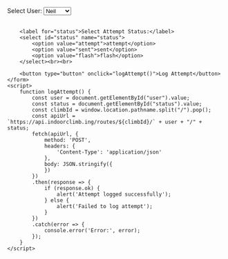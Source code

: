 <!DOCTYPE html>
<html>
    <form id="climberForm">
        <label for="user">Select User:</label>
        <select id="user" name="user">
            <option value="Neil">Neil</option>
            <option value="Nick">Nick</option>
            <option value="Declan">Declan</option>
        </select><br><br>
        
        <label for="status">Select Attempt Status:</label>
        <select id="status" name="status">
            <option value="attempt">attempt</option>
            <option value="sent">sent</option>
            <option value="flash">flash</option>
        </select><br><br>
        
        <button type="button" onclick="logAttempt()">Log Attempt</button>
    </form>
    <script>
        function logAttempt() {
            const user = document.getElementById("user").value;
            const status = document.getElementById("status").value;
            const climbId = window.location.pathname.split("/").pop();
            const apiUrl = `https://api.indoorclimb.ing/routes/${climbId}/` + user + "/" + status;
            fetch(apiUrl, {
                method: 'POST',
                headers: {
                    'Content-Type': 'application/json'
                },
                body: JSON.stringify({
                })
            })
            .then(response => {
                if (response.ok) {
                    alert('Attempt logged successfully');
                } else {
                    alert('Failed to log attempt');
                }
            })
            .catch(error => {
                console.error('Error:', error);
            });
        }
    </script>
</body>
</html>
